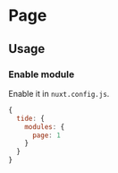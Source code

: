 # Page

## Usage

### Enable module

Enable it in `nuxt.config.js`.

```js
{
  tide: {
    modules: {
      page: 1
    }
  }
}
```
